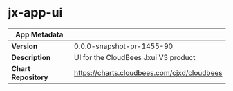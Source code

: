 # jx-app-ui

|App Metadata||
|---|---|
| **Version** | 0.0.0-snapshot-pr-1455-90 |
| **Description** | UI for the CloudBees Jxui V3 product |
| **Chart Repository** | https://charts.cloudbees.com/cjxd/cloudbees |
